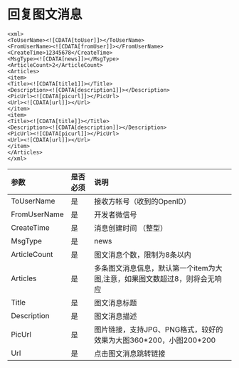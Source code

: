# 回复图文消息

```
<xml>
<ToUserName><![CDATA[toUser]]></ToUserName>
<FromUserName><![CDATA[fromUser]]></FromUserName>
<CreateTime>12345678</CreateTime>
<MsgType><![CDATA[news]]></MsgType>
<ArticleCount>2</ArticleCount>
<Articles>
<item>
<Title><![CDATA[title1]]></Title> 
<Description><![CDATA[description1]]></Description>
<PicUrl><![CDATA[picurl]]></PicUrl>
<Url><![CDATA[url]]></Url>
</item>
<item>
<Title><![CDATA[title]]></Title>
<Description><![CDATA[description]]></Description>
<PicUrl><![CDATA[picurl]]></PicUrl>
<Url><![CDATA[url]]></Url>
</item>
</Articles>
</xml>
```

| 参数 | 是否必须 | 说明 |
| :--- | :--- | :--- |
| ToUserName | 是 | 接收方帐号（收到的OpenID） |
| FromUserName | 是 | 开发者微信号 |
| CreateTime | 是 | 消息创建时间 （整型） |
| MsgType | 是 | news |
| ArticleCount | 是 | 图文消息个数，限制为8条以内 |
| Articles | 是 | 多条图文消息信息，默认第一个item为大图,注意，如果图文数超过8，则将会无响应 |
| Title | 是 | 图文消息标题 |
| Description | 是 | 图文消息描述 |
| PicUrl | 是 | 图片链接，支持JPG、PNG格式，较好的效果为大图360\*200，小图200\*200 |
| Url | 是 | 点击图文消息跳转链接 |



